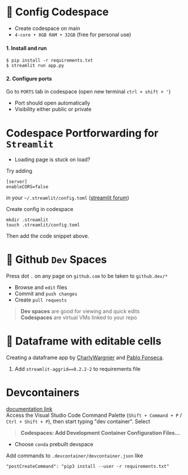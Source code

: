 # 🚀 Config Codespace

+ Create codespace on main 
+ `4-core • 8GB RAM • 32GB` (free for personal use)

#### 1. Install and run
```
$ pip install -r requirements.txt
$ streamlit run app.py
```

#### 2. Configure ports
Go to `PORTS` tab in codespace (open new terminal `ctrl + shift + '`)
* Port should open automatically 
* Visibility either public or private


# Codespace Portforwarding for `Streamlit`

* Loading page is stuck on load?

Try adding
```
[server]
enableCORS=false
```
in your `~/.streamlit/config.toml` ([streamlit forum](https://discuss.streamlit.io/t/ec2-streamlit-stuck-on-loading-screen-while-running-streamlit-hello/276))

Create config in codespace
```
mkdir .streamlit
touch .streamlit/config.toml
```
Then add the code snippet above.


# 👀 Github `Dev` Spaces
Press dot `.` on any page on `github.com` to be taken to `github.dev/*`
* Browse and `edit` files
* Commit and `push changes`
* Create `pull requests` 

> **Dev spaces** are good for viewing and quick edits  
> **Codespaces** are virtual VMs linked to your repo

# 💾 Dataframe with editable cells
Creating a dataframe app by [CharlyWargnier](https://github.com/streamlit/example-app-editable-dataframe) and [Pablo Fonseca](https://github.com/PablocFonseca).  
1. Add `streamlit-aggrid==0.2.2-2` to requirements file

# Devcontainers
[documentation link](https://docs.github.com/en/codespaces/setting-up-your-project-for-codespaces/introduction-to-dev-containers#using-a-predefined-dev-container-configuration)  
Access the Visual Studio Code Command Palette (`Shift + Command + P` / `Ctrl + Shift + P`), then start typing "dev container". Select  
> **Codespaces: Add Development Container Configuration Files...**

* Choose `conda` prebuilt devspace

Add commands to `.devcontainer/devcontainer.json` like
```
"postCreateCommand": "pip3 install --user -r requirements.txt"
```
